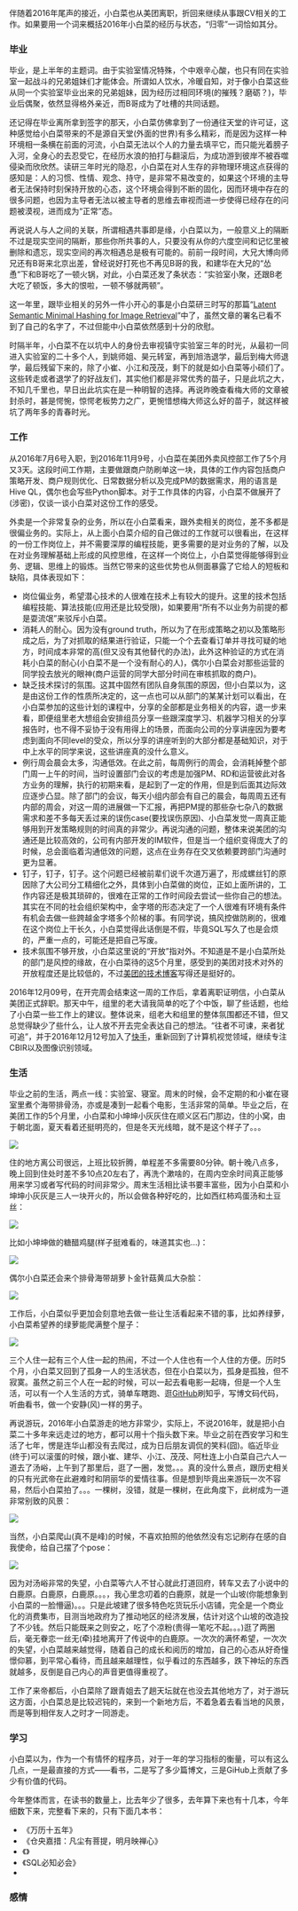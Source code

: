 伴随着2016年尾声的接近，小白菜也从美团离职，折回来继续从事跟CV相关的工作。如果要用一个词来概括2016年小白菜的经历与状态，“归零”一词恰如其分。

### 毕业

毕业，是上半年的主题词。由于实验室情况特殊，个中艰辛心酸，也只有同在实验室一起战斗的兄弟姐妹们才能体会。所谓如人饮水，冷暖自知，对于像小白菜这些从同一个实验室毕业出来的兄弟姐妹，因为经历过相同环境(的摧残？磨砺？)，毕业后偶聚，依然显得格外亲近，而B哥成为了吐槽的共同话题。

还记得在毕业离所拿到签字的那天，小白菜仿佛拿到了一份通往天堂的许可证，这种感觉给小白菜带来的不是源自天堂(外面的世界)有多么精彩，而是因为这样一种环境相一条横在前面的河流，小白菜无法以个人的力量去填平它，而只能光着膀子入河，全身心的去忍受它，在经历水浪的拍打与翻滚后，为成功游到彼岸不被吞噬侵染而欣欣然。读研三年时光的隐忍，小白菜在对人生存的非物理环境这点获得的感知是：人的习惯、性情、观念、持守，是非常不易改变的，如果这个环境的主导者无法保持时刻保持开放的心态，这个环境会得到不断的固化，因而环境中存在的很多问题，也因为主导者无法以被主导者的思维去审视而进一步使得已经存在的问题被漠视，进而成为“正常”态。

再说说人与人之间的关联，所谓相遇共事即是缘，小白菜以为，一般意义上的隔断不过是现实空间的隔断，那些你所共事的人，只要没有从你的六度空间和记忆里被删除和遗忘，现实空间的再次相遇总是极有可能的。前前一段时间，大兄大博向师兄还有B哥来北京出差，曾经说好打死也不再见B哥的我，和建华在大兄的“怂恿”下和B哥吃了一顿火锅，对此，小白菜还发了条状态：“实验室小聚，还跟B老大吃了顿饭，多大的恨啦，一顿不够就两顿”。

这一年里，跟毕业相关的另外一件小开心的事是小白菜研三时写的那篇“[Latent Semantic Minimal Hashing for Image Retrieval](https://www.ncbi.nlm.nih.gov/pubmed/27849528)”中了，虽然文章的署名已看不到了自己的名字了，不过但能中小白菜依然感到十分的欣慰。

时隔半年，小白菜不在以坑中人的身份去审视镇守实验室三年的时光，从最初一同进入实验室的二十多个人，到姚师姐、昊元转室，再到旭浩退学，最后到梅大师退学，最后残留下来的，除了小崔、小江和茂茂，剩下的就是如小白菜等小硕们了。这些转走或者退学了的好战友们，其实他们都是非常优秀的苗子，只是此坑之大，不知几千里也，早日出此坑实在是一种明智的选择。再说昨晚查看梅大师的文章被封杀时，甚是愕惋，惊愕老板势力之广，更惋惜想梅大师这么好的苗子，就这样被坑了两年多的青春时光。

### 工作

从2016年7月6号入职，到2016年11月9号，小白菜在美团外卖风控部工作了5个月又3天。这段时间工作期，主要做跟商户防刷单这一块，具体的工作内容包括商户策略开发、商户规则优化、日常数据分析以及完成PM的数据需求，用的语言是Hive QL，偶尔也会写些Python脚本。对于工作具体的内容，小白菜不做展开了(涉密)，仅谈一谈小白菜对这份工作的感受。

外卖是一个非常复杂的业务，所以在小白菜看来，跟外卖相关的岗位，差不多都是很偏业务的。实际上，从上面小白菜介绍的自己做过的工作就可以很看出，在这样的一份工作岗位上，并不需要深厚的编程技能，更多需要的是对业务的了解，以及在对业务理解基础上形成的风控思维，在这样一个岗位上，小白菜觉得能够得到业务、逻辑、思维上的锻炼。当然它带来的这些优势也从侧面暴露了它给人的短板和缺陷，具体表现如下：

- 岗位偏业务，希望潜心技术的人很难在技术上有较大的提升。这里的技术包括编程技能、算法技能(应用还是比较受限)，如果要用“所有不以业务为前提的都是耍流氓”来驳斥小白菜。
- 消耗人的耐心。因为没有ground truth，所以为了在形成策略之初以及策略形成之后，为了对抓取的结果进行验证，只能一个个去查看订单并寻找可疑的地方，时间成本非常的高(但又没有其他替代的办法)，此外这种验证的方式在消耗小白菜的耐心(小白菜不是一个没有耐心的人)，偶尔小白菜会对那些运营的同学投去放光的眼神(商户运营的同学大部分时间在审核抓取的商户)。
- 缺乏技术探讨的氛围。这其中固然有团队自身氛围的原因，但小白菜以为，这是由这份工作的性质所决定的，这一点也可以从部门的某某计划可以看出，在小白菜参加的这些计划的课程中，分享的全部都是业务相关的内容，退一步来看，即便组里老大想组会安排组员分享一些跟深度学习、机器学习相关的分享报告时，也不得不妥协于没有用得上的场景，而面向公司的分享讲座因为要考虑到面向不同level的受众，所以分享的讲座听到的大部分都是基础知识，对于中上水平的同学来说，这些讲座真的没什么意义。
- 例行周会晨会太多，沟通低效。在此之前，每周例行的周会，会消耗掉整个部门周一上午的时间，当时设置部门会议的考虑是加强PM、RD和运营彼此对各方业务的理解，执行的初期来看，是起到了一定的作用，但是到后面其边际效应逐步凸显。除了部门的会议，每天小组内部会有自己的晨会，每周周五还有内部的周会，对这一周的进展做一下汇报，再把PM提的那些杂七杂八的数据需求和差不多每天丢过来的误伤case(要找误伤原因)、小白菜发觉一周真正能够用到开发策略规则的时间真的非常少。再说沟通的问题，整体来说美团的沟通还是比较高效的，公司有内部开发的IM软件，但是当一个组织变得庞大了的时候，总会面临着沟通低效的问题，这点在业务存在交叉依赖要跨部门沟通时更为显著。
- 钉子，钉子，钉子。这个问题已经被前辈们说千次道万遍了，形成螺丝钉的原因除了大公司分工精细化之外，具体到小白菜做的岗位，正如上面所讲的，工作内容还是极其琐碎的，很难在正常的工作时间段去尝试一些你自己的想法。其实在不同的社会组织架构中，金字塔的形态决定了一个人很难有环境有条件有机会去做一些跨越金字塔多个阶梯的事。有同学说，搞风控做防刷的，很难在这个岗位上干长久，小白菜觉得此话倒是不假，毕竟SQL写久了也是会烦的，严重一点的，可能还是把自己写废。
- 技术氛围不够开放，小白菜这里说的“开放”指对外。不知道是不是小白菜所处的部门是风控的缘故，在小白菜待的这5个月里，感受到的美团对技术对外的开放程度还是比较低的，不过[美团的技术博客](http://tech.meituan.com/)写得还是挺好的。

2016年12月09号，在开完周会结束这一周的工作后，拿着离职证明信，小白菜从美团正式辞职。那天中午，组里的老大请我简单的吃了个中饭，聊了些话题，也给了小白菜一些工作上的建议。整体说来，组老大和组里的整体氛围都还不错，但又总觉得缺少了些什么，让人放不开去完全表达自己的想法。“往者不可谏，来者犹可追”，并于2016年12月12号加入了[快手](http://www.kuaishou.com/)，重新回到了计算机视觉领域，继续专注CBIR以及图像识别领域。

### 生活

毕业之前的生活，两点一线：实验室、寝室。周末的时候，会不定期的和小崔在寝室里煮个海带排骨汤，亦或是凑到一起看个电影，生活非常的简单。毕业之后，在美团工作的5个月里，小白菜和小坤坤小灰灰住在顺义区石门那边，住的小窝，由于朝北面，夏天看着还挺明亮的，但是冬天光线暗，就不是这个样子了。。。

![](http://i300.photobucket.com/albums/nn17/willard-yuan/WechatIMG1_zps1ct6alko.jpg)

住的地方离公司很远，上班比较折腾，单程差不多需要80分钟。朝十晚八点多，晚上回到住处时差不多10点20左右了，再洗个漱啥的，在周内空余时间真正能够用来学习或者写代码的时间非常少。周末生活相比读书要丰富些，因为小白菜和小坤坤小灰灰是三人一块开火的，所以会做各种好吃的，比如西红柿鸡蛋汤和土豆丝：

![](http://i300.photobucket.com/albums/nn17/willard-yuan/WechatIMG3_zpsdguyhcv5.jpg)

比如小坤坤做的糖醋鸡腿(样子挺难看的，味道其实也...)：

![](http://i300.photobucket.com/albums/nn17/willard-yuan/WechatIMG4_zpseunll9ab.jpg)

偶尔小白菜还会来个排骨海带胡萝卜金针菇黄瓜大杂脍：

![](http://i300.photobucket.com/albums/nn17/willard-yuan/WechatIMG8_zpsztmxryh3.jpg)

工作后，小白菜似乎更加会刻意地去做一些让生活看起来不错的事，比如养绿萝，小白菜希望养的绿萝能爬满整个屋子：

![](http://i300.photobucket.com/albums/nn17/willard-yuan/WechatIMG2_zpswys1vhnl.jpg)

三个人住一起有三个人住一起的热闹，不过一个人住也有一个人住的方便。历时5个月，小白菜又回到了孤身一人的生活状态，但在小白菜以为，孤身是孤独，但不寂寞。虽然之前三个人在一起的时候，可以一起去看电影一起嗨，但是一个人生活，可以有一个人生活的方式，骑单车瞎跑、逛[GitHub](https://github.com/willard-yuan)刷知乎，写博文码代码，听曲看书，做一个安静(风)一样的男子。

再说游玩，2016年小白菜游走的地方非常少，实际上，不说2016年，就是把小白菜二十多年来远走过的地方，都可以用十个指头数下来。毕业之前在西安学习和生活了七年，愣是连华山都没有去爬过，成为日后朋友调侃的笑料(囧)。临近毕业(终于)可以滚蛋的时候，跟小崔、建华、小江、茂茂、阿杜连上小白菜自己六人一道去了汤峪，上午到了那里后，逛了一圈，发觉。。。真的没什么景点，跟历史相关的只有光武帝在此避难时和阴丽华的爱情往事。但是想到毕竟出来游玩一次不容易，然后小白菜拍了。。。一棵树，没错，就是一棵树，在此角度下，此树成为一道非常别致的风景：

![](http://i300.photobucket.com/albums/nn17/willard-yuan/WechatIMG11_zpsnxcjphzh.jpg)

当然，小白菜爬山(真不是峰)的时候，不喜欢拍照的他依然没有忘记刷存在感的自我使命，给自己摆了个pose：

![](http://i300.photobucket.com/albums/nn17/willard-yuan/WechatIMG10_zps78lk7btx.jpg)

因为对汤峪非常的失望，小白菜等六人不甘心就此打道回府，转车又去了小说中的白鹿原。白鹿原，白鹿原。。。，我心里念叨着的白鹿原，就是一个山坡(你能想象到小白菜的一脸懵逼)。。。只是此坡建了很多特色吃货玩乐小店铺，完全是一个商业化的消费集市，目测当地政府为了推动地区的经济发展，估计对这个山坡的改造投了不少钱。然后只能既来之则安之，吃了个凉粉(贵得一笔吃不起。。。)逛了两圈后，毫无眷恋一丝无(牵)挂地离开了传说中的白鹿原。一次次的满怀希望，一次次的失望，小白菜越来越觉得，随着自己的成长和阅历的增加，自己的心态从好奇憧憬仰慕，到平常心看待，而且越来越理性，似乎看过的东西越多，跌下神坛的东西就越多，反倒是自己内心的声音更值得重视了。

工作了来帝都后，小白菜除了跟青姐去了趟天坛就在也没去其他地方了，对于游玩这方面，小白菜总是比较迟钝的，来到一个新地方后，不着急着去看当地的风景，而是等到相伴友人之时才一同游走。

### 学习

小白菜以为，作为一个有情怀的程序员，对于一年的学习指标的衡量，可以有这么几点，一是最直接的方式——看书，二是写了多少篇博文，三是GiHub上贡献了多少有价值的代码。

今年整体而言，在读书的数量上，比去年少了很多，去年算下来也有十几本，今年细数下来，完整看下来的，只有下面几本书：
- 《万历十五年》
- 《仓央嘉措：凡尘有菩提，明月映禅心》
- 《》
- 《SQL必知必会》
- 

### 感情




